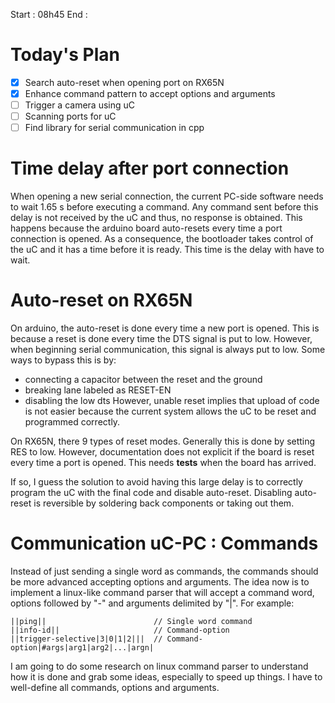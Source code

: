 Start : 08h45
End :   

# Today's Plan

- [x] Search auto-reset when opening port on RX65N
- [x] Enhance command pattern to accept options and arguments
- [ ] Trigger a camera using uC
- [ ] Scanning ports for uC
- [ ] Find library for serial communication in cpp

# Time delay after port connection

When opening a new serial connection, the current PC-side software needs to wait $1.65$ s before executing a command. Any command sent before this delay is not received by the uC and thus, no response is obtained. This happens because the arduino board auto-resets every time a port connection is opened.  As a consequence, the bootloader takes control of the uC and it has a time before it is ready. This time is the delay with have to wait.
# Auto-reset on RX65N

On arduino, the auto-reset is done every time a new port is opened. This is because a reset is done every time the DTS signal is put to low. However, when beginning serial communication, this signal is always put to low. 
Some ways to bypass this is by:
- connecting a capacitor between the reset and the ground
- breaking lane labeled as RESET-EN
- disabling the low dts 
However, unable reset implies that upload of code is not easier because the current system allows the uC to be reset and programmed correctly.

On RX65N, there 9 types of reset modes. Generally this is done by setting RES to low. However, documentation does not explicit if the board is reset every time a port is opened. This needs **tests** when the board has arrived.

If so, I guess the solution to avoid having this large delay is to correctly program the uC with the final code and disable auto-reset. Disabling auto-reset is reversible by soldering back components or taking out them.

# Communication uC-PC : Commands

Instead of just sending a single word as commands, the commands should be more advanced accepting options and arguments.
The idea now is to implement a linux-like command parser that will accept a command word, options followed by "-" and arguments delimited by "|". For example:
```
||ping||                        // Single word command
||info-id||                     // Command-option
||trigger-selective|3|0|1|2|||  // Command-option|#args|arg1|arg2|...|argn|
```

I am going to do some research on linux command parser to understand how it is done and grab some ideas, especially to speed up things.
I have to well-define all commands, options and arguments.
